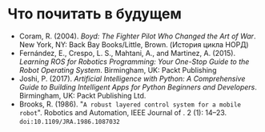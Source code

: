 # Что почитать в будущем

* Coram, R. \(2004\). _Boyd: The Fighter Pilot Who Changed the Art of War_. New York, NY: Back Bay Books/Little, Brown. \(История цикла НОРД\)
* Fernández, E., Crespo, L. S., Mahtani, A., and Martinez, A. \(2015\). _Learning ROS for Robotics Programming: Your One-Stop Guide to the Robot Operating System_. Birmingham, UK: Packt Publishing
* Joshi, P. \(2017\). _Artificial Intelligence with Python: A Comprehensive Guide to Building Intelligent Apps for Python Beginners and Developers_. Birmingham, UK: Packt Publishing Ltd.
* Brooks, R. \(1986\). "`A robust layered control system for a mobile robot`". Robotics and Automation, IEEE Journal of . 2 \(1\): 14–23. `doi:10.1109/JRA.1986.1087032`

